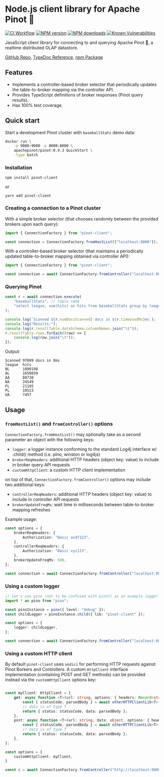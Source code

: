 # Node.js client library for Apache Pinot :wine_glass:

[![CI Workflow](https://github.com/kffl/pinot-client-node/actions/workflows/ci.yml/badge.svg)](https://github.com/kffl/pinot-client-node/actions/workflows/ci.yml)
[![NPM version](https://img.shields.io/npm/v/pinot-client.svg?style=flat)](https://www.npmjs.com/package/pinot-client)
[![NPM downloads](https://img.shields.io/npm/dm/pinot-client.svg?style=flat)](https://www.npmjs.com/package/pinot-client)
[![Known Vulnerabilities](https://snyk.io/test/github/kffl/pinot-client-node/badge.svg)](https://snyk.io/test/github/kffl/pinot-client-node)

JavaScript client library for connecting to and querying Apache Pinot :wine_glass:, a realtime distributed OLAP datastore.

[GitHub Repo](https://github.com/kffl/pinot-client-node), [TypeDoc Reference](https://kffl.github.io/pinot-client-node/), [npm Package](https://www.npmjs.com/package/pinot-client)

## Features

-   Implements a controller-based broker selector that periodically updates the table-to-broker mapping via the controller API.
-   Provides TypeScript definitions of broker responses (Pinot query results).
-   Has 100% test coverage.

## Quick start

Start a development Pinot cluster with `baseballStats` demo data:

```bash
docker run \
    -p 9000:9000 -p 8000:8000 \
    apachepinot/pinot:0.9.3 QuickStart \
    -type batch
```

### Installation

```
npm install pinot-client
```

or

```
yarn add pinot-client
```

### Creating a connection to a Pinot cluster

With a simple broker selector (that chooses randomly between the provided brokers upon each query):

```typescript
import { ConnectionFactory } from "pinot-client";

const connection = ConnectionFactory.fromHostList(["localhost:8000"]);
```

With a controller-based broker selector (that maintains a periodically updated table-to-broker mapping obtained via controller API):

```typescript
import { ConnectionFactory } from "pinot-client";

const connection = await ConnectionFactory.fromController("localhost:9000");
```

### Querying Pinot

```typescript
const r = await connection.execute(
    "baseballStats", // table name
    "select league, sum(hits) as hits from baseballStats group by league order by hits desc" // SQL query
);

console.log(`Scanned ${r.numDocsScanned} docs in ${r.timeUsedMs}ms`);
console.log("Results:");
console.log(r.resultTable.dataSchema.columnNames.join("\t"));
r.resultTable.rows.forEach((row) => {
    console.log(row.join("\t"));
});
```

Output:

```
Scanned 97889 docs in 8ms
league  hits
NL      1890198
AL      1650039
AA      88730
NA      24549
FL      21105
PL      10523
UA      7457
```

## Usage

### `fromHostList()` and `fromController()` options

`ConnectionFactory.fromHostList()` may optionally take as a second parameter an object with the following keys:

-   `logger`: a logger instance conforming to the standard Log4j interface w/ .child() method (i.e. pino, winston or log4js)
-   `brokerReqHeaders`: additional HTTP headers (object key: value) to include in broker query API requests
-   `customHttpClient`: a custom HTTP client implementation

on top of that, `ConnectionFactory.fromController()` options may include two additional keys:

-   `controllerReqHeaders`: additional HTTP headers (object key: value) to include in controller API requests
-   `brokerUpdateFreqMs`: wait time in milliseconds between table-to-broker mapping refreshes

Example usage:

```typescript
const options = {
    brokerReqHeaders: {
        Authorization: "Basic asdf123",
    },
    controllerReqHeaders: {
        Authorization: "Basic xyz123",
    },
    brokerUpdateFreqMs: 500,
};

const connection = await ConnectionFactory.fromController("localhost:9000", options);
```

### Using a custom logger

```typescript
// let's use pino (not to be confused with pinot) as an example logger
import * as pino from "pino";

const pinoInstance = pino({ level: "debug" });
const childLogger = pinoInstance.child({ lib: "pinot-client" });

const options = {
    logger: childLogger,
};

const connection = await ConnectionFactory.fromController("localhost:9000", options);
```

### Using a custom HTTP client

By default `pinot-client` uses `undici` for performing HTTP requests against Pinot Borkers and Controllers. A custom `HttpClient` interface implementation (containing POST and GET methods) can be provided instead via the `customHttpClient` options key:

```typescript

const myClient: HttpClient = {
    get: async function <T>(url: string, options: { headers: Record<string, string> }) {
        const { statusCode, parsedBody } = await otherHTTPClientLib<T>(url, ...);
        // data is of type T
        return { status: statusCode, data: parsedBody };
    },
    post: async function <T>(url: string, data: object, options: { headers: Record<string, string> }) {
        const { statusCode, parsedBody } = await otherHTTPClientLib<T>(url, ...);
        // data is of type T
        return { status: statusCode, data: parsedBody };
    },
};

const options = {
    customHttpClient: myClient,
}

const c = await ConnectionFactory.fromController("http://localhost:9000", options);

```

